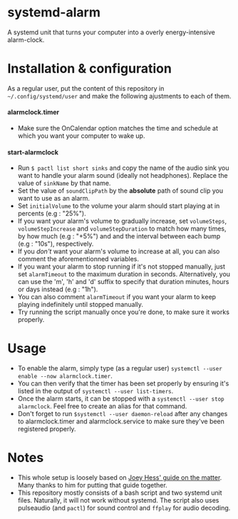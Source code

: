 # systemd-alarm
A systemd unit that turns your computer into a overly energy-intensive alarm-clock.

# Installation & configuration
As a regular user, put the content of this repository in `~/.config/systemd/user` and make the following ajustments to each of them.

#### alarmclock.timer
* Make sure the OnCalendar option matches the time and schedule at which you want your computer to wake up.

#### start-alarmclock
* Run `$ pactl list short sinks` and copy the name of the audio sink you want to handle your alarm sound (ideally not headphones). Replace the value of `sinkName` by that name.
* Set the value of `soundClipPath` by the **absolute** path of sound clip you want to use as an alarm.
* Set `initialVolume` to the volume your alarm should start playing at in percents (e.g : "25%").
* If you want your alarm's volume to gradually increase, set `volumeSteps`, `volumeStepIncrease` and `volumeStepDuration` to match how many times, by how much (e.g : "+5%") and and the interval between each bump (e.g : "10s"), respectively.
* If you *don't* want your alarm's volume to increase at all, you can also comment the aforementionned variables.
* If you want your alarm to stop running if it's not stopped manually, just set `alarmTimeout` to the maximum duration in seconds. Alternatively, you can use the 'm', 'h' and 'd' suffix to specify that duration minutes, hours or days instead (e.g : "1h").
* You can also comment `alarmTimeout` if you want your alarm to keep playing indefinitely until stopped manually.
* Try running the script manually once you're done, to make sure it works properly.

# Usage
* To enable the alarm, simply type (as a regular user) `systemctl --user enable --now alarmclock.timer`.
* You can then verify that the timer has been set properly by ensuring it's listed in the output of `systemctl --user list-timers`.
* Once the alarm starts, it can be stopped with a `systemctl --user stop alarmclock`. Feel free to create an alias for that command.
* Don't forget to run `$systemctl --user daemon-reload` after any changes to alarmclock.timer and alarmclock.service to make sure they've been registered properly.

# Notes
* This whole setup is loosely based on [Joey Hess' guide on the matter](http://joeyh.name/blog/entry/a_programmable_alarm_clock_using_systemd/). Many thanks to him for putting that guide together.
* This repository mostly consists of a bash script and two systemd unit files. Naturally, it will not work without systemd. The script also uses pulseaudio (and `pactl`) for sound control and `ffplay` for audio decoding.
